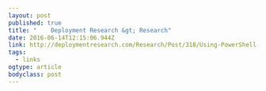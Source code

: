 ```yaml
---
layout: post 
published: true 
title: "	Deployment Research &gt; Research" 
date: 2016-06-14T12:15:06.944Z 
link: http://deploymentresearch.com/Research/Post/318/Using-PowerShell-scripts-with-MDT-2013 
tags:
  - links
ogtype: article 
bodyclass: post 
---
```


